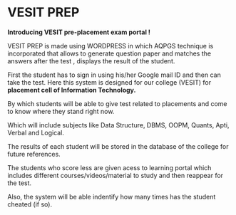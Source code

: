 # VESIT PREP

<strong>Introducing VESIT pre-placement exam portal !</strong>

VESIT PREP is made using WORDPRESS in which AQPGS technique is incorporated that allows to generate question paper and matches the answers after the test , displays the result of the student. 

First the student has to sign in using his/her Google mail ID and then can take the test. Here this system is designed for our college (VESIT) for <strong>placement cell of Information Technology.</strong>

By which students will be able to give test related to placements and come to know where they stand right now.

Which will include subjects like Data Structure, DBMS, OOPM, Quants, Apti, Verbal and Logical.

The results of each student will be stored in the database of the college for future references. 

The students who score less are given acess to learning portal which includes different courses/videos/material to study and then reappear for the test.

Also, the system will be able indentify how many times has the student cheated (if so).

